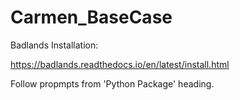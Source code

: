 # Carmen_BaseCase

Badlands Installation:

https://badlands.readthedocs.io/en/latest/install.html

Follow propmpts from 'Python Package' heading.
